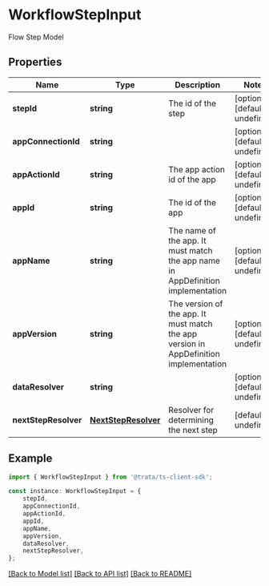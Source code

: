 # WorkflowStepInput

Flow Step Model

## Properties

Name | Type | Description | Notes
------------ | ------------- | ------------- | -------------
**stepId** | **string** | The id of the step | [optional] [default to undefined]
**appConnectionId** | **string** |  | [optional] [default to undefined]
**appActionId** | **string** | The app action id of the app | [optional] [default to undefined]
**appId** | **string** | The id of the app | [optional] [default to undefined]
**appName** | **string** | The name of the app. It must match the app name in AppDefinition implementation | [optional] [default to undefined]
**appVersion** | **string** | The version of the app. It must match the app version in AppDefinition implementation | [optional] [default to undefined]
**dataResolver** | **string** |  | [optional] [default to undefined]
**nextStepResolver** | [**NextStepResolver**](NextStepResolver.md) | Resolver for determining the next step | [default to undefined]

## Example

```typescript
import { WorkflowStepInput } from '@trata/ts-client-sdk';

const instance: WorkflowStepInput = {
    stepId,
    appConnectionId,
    appActionId,
    appId,
    appName,
    appVersion,
    dataResolver,
    nextStepResolver,
};
```

[[Back to Model list]](../README.md#documentation-for-models) [[Back to API list]](../README.md#documentation-for-api-endpoints) [[Back to README]](../README.md)
